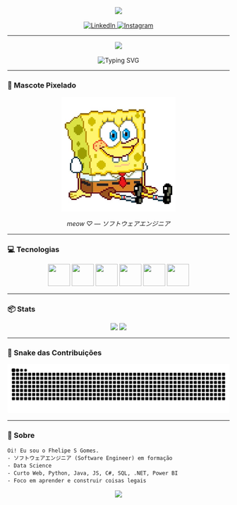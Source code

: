 <!-- Header com onda -->
<p align="center">
  <img src="https://capsule-render.vercel.app/api?type=waving&height=180&color=0:0d0d0d,100:1f1f1f&text=Fhelipe%20S%20Gomes&fontColor=ffffff&fontAlignY=35&fontSize=42&desc=システムアナリスト%20-%20System%20Analyst&descAlignY=60&descSize=16" />
</p>

<!-- Redes sociais -->
<p align="center">
  <a href="https://www.linkedin.com/in/luisfelipesgomes?utm_source=share&utm_campaign=share_via&utm_content=profile&utm_medium=ios_app" target="_blank">
    <img src="https://cdn.jsdelivr.net/gh/devicons/devicon/icons/linkedin/linkedin-original.svg" alt="LinkedIn" width="40" height="40"/>
  </a>
  <a href="https://instagram.com/fhelipesgomes" target="_blank">
    <img src="https://cdn-icons-png.flaticon.com/512/2111/2111463.png" alt="Instagram" width="40" height="40"/>
  </a>
</p>

---

<!-- Contador de visitas -->
<p align="center">
  <img src="https://komarev.com/ghpvc/?username=fhelipesgomes&label=PROFILE%20VISITS&color=blueviolet&style=for-the-badge" />
</p>

<!-- Texto digitando -->
<p align="center">
  <img src="https://readme-typing-svg.demolab.com?font=Fira+Code&pause=1200&color=36BCF7&center=true&vCenter=true&width=700&lines=Oi%2C+meu+nome+%C3%A9+Fhelipe!;Apaixonado+por+Programa%C3%A7%C3%A3o+%F0%9F%92%BB;JAVA+%7C+PYTHON+%7C+C%23+%7C+.NET+%7C+SQL;Always+learning+%E2%9C%A8" alt="Typing SVG" />
</p>

---

### 🧽 Mascote Pixelado
<p align="center">
  <img src="https://raw.githubusercontent.com/fhelipesgomes/fhelipesgomes/main/assets/bob-esponja-pixel.png" width="260" />
</p>

<p align="center">
  <em>meow ♡ — ソフトウェアエンジニア</em>
</p>

---

### 💻 Tecnologias
<p align="center">
  <!-- Python -->
  <img src="https://cdn.jsdelivr.net/gh/devicons/devicon/icons/python/python-original.svg" width="50" height="50"/>
  <!-- C# -->
  <img src="https://cdn.jsdelivr.net/gh/devicons/devicon/icons/csharp/csharp-original.svg" width="50" height="50"/>
  <!-- .NET -->
  <img src="https://cdn.jsdelivr.net/gh/devicons/devicon/icons/dot-net/dot-net-original.svg" width="50" height="50"/>
  <!-- Java -->
  <img src="https://cdn.jsdelivr.net/gh/devicons/devicon/icons/java/java-original.svg" width="50" height="50"/>
  <!-- JavaScript -->
  <img src="https://cdn.jsdelivr.net/gh/devicons/devicon/icons/javascript/javascript-original.svg" width="50" height="50"/>
  <!-- SQL (MySQL como referência) -->
  <img src="https://cdn.jsdelivr.net/gh/devicons/devicon/icons/mysql/mysql-original.svg" width="50" height="50"/>
</p>

---

### 📦 Stats
<div align="center">

<img height="165" src="https://github-readme-stats.vercel.app/api?username=fhelipesgomes&show_icons=true&theme=radical&hide_border=true" />
<img height="165" src="https://github-readme-stats.vercel.app/api/top-langs/?username=fhelipesgomes&layout=compact&theme=radical&hide_border=true" />

</div>

---

### 🐍 Snake das Contribuições
<p align="center">
  <img src="https://raw.githubusercontent.com/fhelipesgomes/fhelipesgomes/output/github-contribution-grid-snake.svg" alt="snake" />
</p>

---

### 💬 Sobre
```txt
Oi! Eu sou o Fhelipe S Gomes.
- ソフトウェアエンジニア (Software Engineer) em formação
- Data Science
- Curto Web, Python, Java, JS, C#, SQL, .NET, Power BI
- Foco em aprender e construir coisas legais
```

<!-- Footer -->
<p align="center">
  <img src="https://capsule-render.vercel.app/api?type=waving&height=140&section=footer&color=0:1f1f1f,100:0d0d0d" />
</p>
